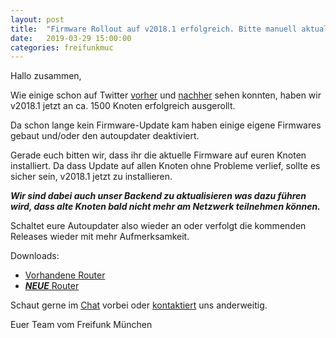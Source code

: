 ```yaml
---
layout: post
title:  "Firmware Rollout auf v2018.1 erfolgreich. Bitte manuell aktualisieren"
date:   2019-03-29 15:00:00
categories: freifunkmuc
---
```

Hallo zusammen,

Wie einige schon auf Twitter
[vorher](https://twitter.com/kr0mbel/status/1111306968784879616) und
[nach](https://twitter.com/kr0mbel/status/1111372785194946560)[her](https://twitter.com/awlnx/status/1111565625586040832)
sehen konnten, haben wir v2018.1 jetzt an ca. 1500 Knoten erfolgreich ausgerollt.

Da schon lange kein Firmware-Update kam haben einige eigene Firmwares gebaut und/oder den autoupdater deaktiviert.

Gerade euch bitten wir, dass ihr die aktuelle Firmware auf euren Knoten installiert.
Da dass Update auf allen Knoten ohne Probleme verlief, sollte es sicher sein, v2018.1 jetzt zu installieren.

***Wir sind dabei auch unser Backend zu aktualisieren was dazu führen wird, dass alte Knoten bald nicht mehr am Netzwerk teilnehmen können.***

Schaltet eure Autoupdater also wieder an oder verfolgt die kommenden Releases wieder mit mehr Aufmerksamkeit.

Downloads:
* [Vorhandene Router](https://firmware.ffmuc.net/stable/sysupgrade/)
* [***NEUE*** Router](https://firmware.ffmuc.net/stable/factory/)

Schaut gerne im [Chat](https://chat.ffmuc.net/freifunk/channels/firmware) vorbei oder [kontaktiert](/kontakt/) uns anderweitig.

Euer Team vom Freifunk München